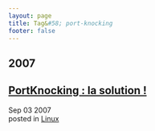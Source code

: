 ```yaml
---
layout: page
title: Tag&#58; port-knocking
footer: false
---
```


<div id="blog-archives" class="category">
<h2>2007</h2>

<article>
<h1><a href="/2007/09/03/portknocking-la-solution/index.html">PortKnocking : la solution !</a></h1>
<time datetime="2007-09-03T00:00:00-06:00" pubdate><span class='month'>Sep</span> <span class='day'>03</span> <span class='year'>2007</span></time>
<footer>
<span class="categories">posted in 
<a href='/categories/linux/'>Linux</a></span>
</footer>
</article>
</div>

